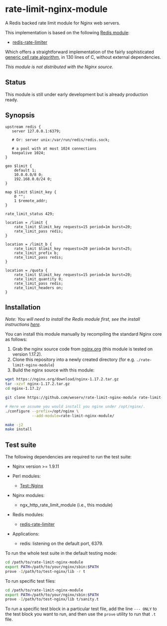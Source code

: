 # rate-limit-nginx-module

A Redis backed rate limit module for Nginx web servers.

This implementation is based on the following [Redis module](https://redis.io/topics/modules-intro):

* [redis-rate-limiter](https://github.com/onsigntv/redis-rate-limiter)

Which offers a straightforward implementation of the fairly sophisticated [generic cell rate algorithm](https://en.wikipedia.org/wiki/Generic_cell_rate_algorithm), in 130 lines of C, without external dependencies.
 
*This module is not distributed with the Nginx source.*

## Status

This module is still under early development but is already production ready.

## Synopsis

```nginx
upstream redis {
   server 127.0.0.1:6379;

   # Or: server unix:/var/run/redis/redis.sock;

   # a pool with at most 1024 connections
   keepalive 1024;
}

geo $limit {
    default 1;
    10.0.0.0/8 0;
    192.168.0.0/24 0;
}

map $limit $limit_key {
    0 "";
    1 $remote_addr;
}

rate_limit_status 429;

location = /limit {
    rate_limit $limit_key requests=15 period=1m burst=20;
    rate_limit_pass redis;
}

location = /limit_b {
    rate_limit $limit_key requests=20 period=1m burst=25;
    rate_limit_prefix b;
    rate_limit_pass redis;
}

location = /quota {
    rate_limit $limit_key requests=15 period=1m burst=20;
    rate_limit_quantity 0;
    rate_limit_pass redis;
    rate_limit_headers on;
}
```

## Installation

*Note: You will need to install the Redis module first, see the install instructions [here](https://github.com/onsigntv/redis-rate-limiter#install).*

You can install this module manually by recompiling the standard Nginx core as follows:

1. Grab the nginx source code from [nginx.org](http://nginx.org) (this module is tested on version 1.17.2).
2. Clone this repository into a newly created directory (for e.g. `./rate-limit-nginx-module`)
3. Build the nginx source with this module:
```bash
wget https://nginx.org/download/nginx-1.17.2.tar.gz
tar -xzvf nginx-1.17.2.tar.gz
cd nginx-1.17.2/

git clone https://github.com/weserv/rate-limit-nginx-module rate-limit-nginx-module

# Here we assume you would install you nginx under /opt/nginx/.
./configure --prefix=/opt/nginx \
            --add-module=rate-limit-nginx-module/

make -j2
make install
```

## Test suite

The following dependencies are required to run the test suite:

* Nginx version >= 1.9.11

* Perl modules:
    * [Test::Nginx](https://metacpan.org/pod/Test::Nginx::Socket)

* Nginx modules:
	* ngx_http_rate_limit_module (i.e., this module)

* Redis modules:
    * [redis-rate-limiter](https://github.com/onsigntv/redis-rate-limiter)

* Applications:
	* redis: listening on the default port, 6379.

To run the whole test suite in the default testing mode:
```bash
cd /path/to/rate-limit-nginx-module
export PATH=/path/to/your/nginx/sbin:$PATH
prove -I/path/to/test-nginx/lib -r t
```

To run specific test files:
```bash
cd /path/to/rate-limit-nginx-module
export PATH=/path/to/your/nginx/sbin:$PATH
prove -I/path/to/test-nginx/lib t/sanity.t
```

To run a specific test block in a particular test file, add the line 
`--- ONLY` to the test block you want to run, and then use the `prove` 
utility to run that `.t` file.
